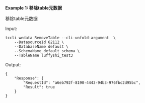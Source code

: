**Example 1: 移除table元数据**

移除table元数据

Input: 

```
tccli wedata RemoveTable --cli-unfold-argument  \
    --DatasourceId 62112 \
    --DatabaseName default \
    --SchemaName default_schema \
    --TableName luffyshi_test3
```

Output: 
```
{
    "Response": {
        "RequestId": "a6eb792f-8190-4443-94b3-976fbc2d95bc",
        "Result": true
    }
}
```


